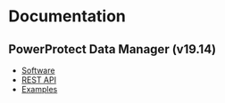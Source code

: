 # Documentation
## PowerProtect Data Manager (v19.14)
* [Software](https://www.dell.com/en-us/dt/data-protection/powerprotect-data-manager.htm)
* [REST API](https://developer.dell.com/apis/4378/versions/19.13.0/docs/introduction.md)
* [Examples](https://github.com/SkunkworksAutomation/PowerProtectDataManager/tree/main/PowerShell7#readme)